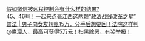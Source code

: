   
[假如微信被远程控制会有什么样的结果?](http://www.dianyue.me/archives/323/6gizmoxugpwqx3g2/)  
[45、46号！一起来点亮江西这两颗“政法战线改革之星”](http://www.dianyue.me/archives/174/q6tydvxm0jxm2sgq/)  
[普法 | 男子向女友转账15万，分手后想要回！法院这样判](http://www.dianyue.me/archives/194/82ux6s6qired1x5s/)  
[@鹰潭人，最高可获得5万元！扫黑除恶，有奖举报！](http://www.dianyue.me/archives/113/542l2b7mu2obddre/)